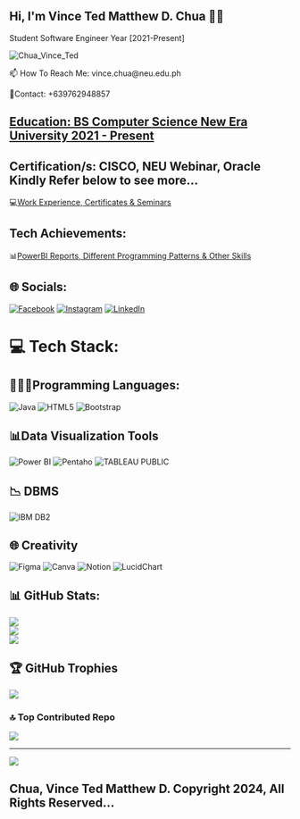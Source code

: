## Hi, I'm Vince Ted Matthew D. Chua 👋🏼
Student Software Engineer Year [2021-Present]

![Chua_Vince_Ted](https://github.com/user-attachments/assets/325793d5-8fd1-4911-8e7d-42ac820a1e1e)

<p> 📫 How To Reach Me: vince.chua@neu.edu.ph </p>
<p> 📱Contact: +639762948857 </p>

## [Education: BS Computer Science New Era University 2021 - Present](https://drive.google.com/file/d/13rzvKBhakFlTTd57bSx5P7krGgfOunSr/view?usp=sharing)
## Certification/s: CISCO, NEU Webinar, Oracle Kindly Refer below to see more... 

  💻[Work Experience, Certificates & Seminars](https://drive.google.com/file/d/1gLfLX3R7MSX6yroKnNwvqjUTt2gcLw5D/view?usp=sharing)

  ## Tech Achievements:
  📊[PowerBI Reports, Different Programming Patterns & Other Skills](https://drive.google.com/file/d/1LDcSXqd8I53I3Zwk-iXp25a3xeyy4jk5/view?usp=sharing)
  
## 🌐 Socials:
[![Facebook](https://img.shields.io/badge/Facebook-%231877F2.svg?logo=Facebook&logoColor=white)](https://facebook.com/https://www.facebook.com/vincetedmatthew.chua/) [![Instagram](https://img.shields.io/badge/Instagram-%23E4405F.svg?logo=Instagram&logoColor=white)](https://instagram.com/https://www.instagram.com/devinci_delivers/) [![LinkedIn](https://img.shields.io/badge/LinkedIn-%230077B5.svg?logo=linkedin&logoColor=white)](https://linkedin.com/in/www.linkedin.com/in/vince-chua) 

# 💻 Tech Stack:

## 👨🏻‍💻Programming Languages: 
![Java](https://img.shields.io/badge/java-%23ED8B00.svg?style=for-the-badge&logo=openjdk&logoColor=white) 
![HTML5](https://img.shields.io/badge/html5-%23E34F26.svg?style=for-the-badge&logo=html5&logoColor=white) 
![Bootstrap](https://img.shields.io/badge/bootstrap-%238511FA.svg?style=for-the-badge&logo=bootstrap&logoColor=white) 

## 📊Data Visualization Tools
![Power BI](https://img.shields.io/badge/power_bi-F2C811?style=for-the-badge&logo=powerbi&logoColor=black) 
![Pentaho](https://img.shields.io/badge/pentaho-F2C811?style=for-the-badge&logo=powerbi&logoColor=red&labelColor=yellow)
![TABLEAU PUBLIC](https://img.shields.io/badge/tableau-F2C811?style=for-the-badge&logo=powerbi&logoColor=blue) 

## 📉 DBMS
![IBM DB2](https://img.shields.io/badge/IBM_DB2-F2C811?style=for-the-badge&logo=powerbi&logoColor=blue) 

## 🌐 Creativity
![Figma](https://img.shields.io/badge/figma-%23F24E1E.svg?style=for-the-badge&logo=figma&logoColor=purple) 
![Canva](https://img.shields.io/badge/Canva-%2300C4CC.svg?style=for-the-badge&logo=Canva&logoColor=blue) 
![Notion](https://img.shields.io/badge/Notion-%23000000.svg?style=for-the-badge&logo=notion&logoColor=white)
![LucidChart](https://img.shields.io/badge/LucidChart-%23000000.svg?style=notion&logoColor=white)


## 📊 GitHub Stats:
![](https://github-readme-stats.vercel.app/api?username=VinceTedChua&theme=dark&hide_border=false&include_all_commits=true&count_private=true)<br/>
![](https://github-readme-streak-stats.herokuapp.com/?user=VinceTedChua&theme=dark&hide_border=false)<br/>
![](https://github-readme-stats.vercel.app/api/top-langs/?username=VinceTedChua&theme=dark&hide_border=false&include_all_commits=true&count_private=true&layout=compact)

## 🏆 GitHub Trophies
![](https://github-profile-trophy.vercel.app/?username=VinceTedChua&theme=radical&no-frame=false&no-bg=true&margin-w=4)

### 🔝 Top Contributed Repo
![](https://github-contributor-stats.vercel.app/api?username=VinceTedChua&limit=5&theme=dark&combine_all_yearly_contributions=true)

---
[![](https://visitcount.itsvg.in/api?id=VinceTedChua&icon=0&color=0)](https://visitcount.itsvg.in)



## Chua, Vince Ted Matthew D. Copyright 2024, All Rights Reserved...
